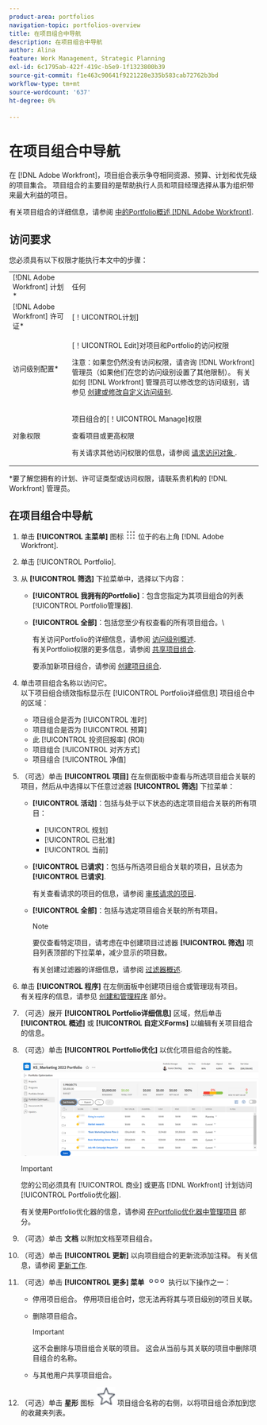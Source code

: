 ```yaml
---
product-area: portfolios
navigation-topic: portfolios-overview
title: 在项目组合中导航
description: 在项目组合中导航
author: Alina
feature: Work Management, Strategic Planning
exl-id: 6c1795ab-422f-419c-b5e9-1f1323800b39
source-git-commit: f1e463c90641f9221228e335b583cab72762b3bd
workflow-type: tm+mt
source-wordcount: '637'
ht-degree: 0%

---
```


# 在项目组合中导航

<!--
<p data-mc-conditions="QuicksilverOrClassic.Draft mode">(NOTE: This article will need to be further revised and maybe merged into Understanding Portfolios?! (other?!).)</p>
-->

在 [!DNL Adobe Workfront]，项目组合表示争夺相同资源、预算、计划和优先级的项目集合。 项目组合的主要目的是帮助执行人员和项目经理选择从事为组织带来最大利益的项目。

有关项目组合的详细信息，请参阅 [中的Portfolio概述 [!DNL Adobe Workfront]](../../../manage-work/portfolios/portfolios-overview/portfolio-overview.md).

## 访问要求

您必须具有以下权限才能执行本文中的步骤：

<table style="table-layout:auto"> 
 <col> 
 <col> 
 <tbody> 
  <tr> 
   <td role="rowheader">[!DNL Adobe Workfront] 计划*</td> 
   <td> <p>任何 </p> </td> 
  </tr> 
  <tr> 
   <td role="rowheader">[!DNL Adobe Workfront] 许可证*</td> 
   <td> <p>[！UICONTROL计划] </p> </td> 
  </tr> 
  <tr> 
   <td role="rowheader">访问级别配置*</td> 
   <td> <p>[！UICONTROL Edit]对项目和Portfolio的访问权限</p> <p>注意：如果您仍然没有访问权限，请咨询 [!DNL Workfront] 管理员（如果他们在您的访问级别设置了其他限制）。 有关如何 [!DNL Workfront] 管理员可以修改您的访问级别，请参见 <a href="../../../administration-and-setup/add-users/configure-and-grant-access/create-modify-access-levels.md" class="MCXref xref">创建或修改自定义访问级别</a>.</p> </td> 
  </tr> 
  <tr> 
   <td role="rowheader">对象权限</td> 
   <td> <p>项目组合的[！UICONTROL Manage]权限</p> <p>查看项目或更高权限</p> <p>有关请求其他访问权限的信息，请参阅 <a href="../../../workfront-basics/grant-and-request-access-to-objects/request-access.md" class="MCXref xref">请求访问对象 </a>.</p> </td> 
  </tr> 
 </tbody> 
</table>

&#42;要了解您拥有的计划、许可证类型或访问权限，请联系贵机构的 [!DNL Workfront] 管理员。

## 在项目组合中导航

1. 单击 **[!UICONTROL 主菜单]** 图标 ![](assets/main-menu-icon.png) 位于的右上角 [!DNL Adobe Workfront].

1. 单击 [!UICONTROL Portfolio].
1. 从 **[!UICONTROL 筛选]** 下拉菜单中，选择以下内容：

   * **[!UICONTROL 我拥有的Portfolio]**：包含您指定为其项目组合的列表 [!UICONTROL Portfolio管理器].
   * **[!UICONTROL 全部]**：包括您至少有权查看的所有项目组合。\

     有关访问Portfolio的详细信息，请参阅 [访问级别概述](../../../administration-and-setup/add-users/access-levels-and-object-permissions/access-levels-overview.md).\
      有关Portfolio权限的更多信息，请参阅  [共享项目组合](../../../workfront-basics/grant-and-request-access-to-objects/share-a-portfolio.md).

     要添加新项目组合，请参阅 [创建项目组合](../../../manage-work/portfolios/create-and-manage-portfolios/create-portfolios.md).

1. 单击项目组合名称以访问它。\
   以下项目组合绩效指标显示在 [!UICONTROL Portfolio详细信息] 项目组合中的区域：

   * 项目组合是否为 [!UICONTROL 准时]
   * 项目组合是否为 [!UICONTROL 预算]
   * 此 [!UICONTROL 投资回报率] (ROI)
   * 项目组合 [!UICONTROL 对齐方式]
   * 项目组合 [!UICONTROL 净值]

1. （可选）单击 **[!UICONTROL 项目]** 在左侧面板中查看与所选项目组合关联的项目，然后从中选择以下任意过滤器 **[!UICONTROL 筛选]** 下拉菜单：

   * **[!UICONTROL 活动]**：包括与处于以下状态的选定项目组合关联的所有项目：

      * [!UICONTROL 规划]
      * [!UICONTROL 已批准]
      * [!UICONTROL 当前]
   * **[!UICONTROL 已请求]**：包括与所选项目组合关联的项目，且状态为 **[!UICONTROL 已请求]**.

     有关查看请求的项目的信息，请参阅 [审核请求的项目](../../../manage-work/portfolios/create-and-manage-portfolios/review-requested-projects.md).

   * **[!UICONTROL 全部]**：包括与选定项目组合关联的所有项目。

     >[!NOTE]
     >
     >要仅查看特定项目，请考虑在中创建项目过滤器 **[!UICONTROL 筛选]** 项目列表顶部的下拉菜单，减少显示的项目数。

     有关创建过滤器的详细信息，请参阅 [过滤器概述](../../../reports-and-dashboards/reports/reporting-elements/filters-overview.md).


1. 单击 **[!UICONTROL 程序]** 在左侧面板中创建项目组合或管理现有项目。\
   有关程序的信息，请参见 [创建和管理程序](../../../manage-work/portfolios/create-and-manage-programs/create-and-manage-programs.md) 部分。

1. （可选）展开 **[!UICONTROL Portfolio详细信息]** 区域，然后单击 **[!UICONTROL 概述]** 或 **[!UICONTROL 自定义Forms]** 以编辑有关项目组合的信息。

1. （可选）单击 **[!UICONTROL Portfolio优化]** 以优化项目组合的性能。

   ![](assets/portfolio-optimizer-with-projects-nwe-350x89.png)

   >[!IMPORTANT]
   >
   >您的公司必须具有 [!UICONTROL 商业] 或更高 [!DNL Workfront] 计划访问 [!UICONTROL Portfolio优化器].

   有关使用Portfolio优化器的信息，请参阅 [在Portfolio优化器中管理项目](../../../manage-work/portfolios/portfolio-optimizer/manage-projects-in-portfolio-optimizer.md) 部分。

1. （可选）单击 **文档** 以附加文档至项目组合。
1. （可选）单击 **[!UICONTROL 更新]** 以向项目组合的更新流添加注释。 有关信息，请参阅 [更新工作](../../../workfront-basics/updating-work-items-and-viewing-updates/update-work.md).
1. （可选）单击 **[!UICONTROL 更多] 菜单** ![](assets/qs-more-icon-on-an-object.png) 执行以下操作之一：

   * 停用项目组合。 停用项目组合时，您无法再将其与项目级别的项目关联。
   * 删除项目组合。

     >[!IMPORTANT]
     >
     >这不会删除与项目组合关联的项目。 这会从当前与其关联的项目中删除项目组合的名称。

   * 与其他用户共享项目组合。

1. （可选）单击 **星形** 图标 ![](assets/qs-star-icon-favorites-39x38.png) 项目组合名称的右侧，以将项目组合添加到您的收藏夹列表。

